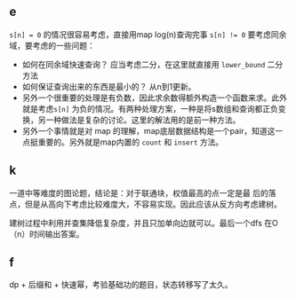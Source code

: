## e

`s[n] = 0` 的情况很容易考虑，直接用map log(n)查询完事
`s[n] != 0` 要考虑同余域，要考虑的一些问题：
- 如何在同余域快速查询？ 应当考虑二分，在这里就直接用 `lower_bound` 二分方法
- 如何保证查询出来的东西是最小的？ 从n到1更新。
- 另外一个很重要的处理是有负数，因此求余数得额外构造一个函数来求。此外就是考虑`s[n]` 为负的情况。有两种处理方案，一种是将s数组和查询都正负变换，另一种做法是复杂的讨论。这里的解法用的是前一种方法。
- 另外一个事情就是对 map 的理解，map底层数据结构是一个pair，知道这一点挺重要的。另外就是map内置的 `count` 和 `insert` 方法。

## k
一道中等难度的图论题，结论是：对于联通块，权值最高的点一定是最 后的落点，但是从高向下考虑比较难度大，不容易实现。因此应该从反方向考虑建树。

建树过程中利用并查集降低复杂度，并且只加单向边就可以。最后一个dfs 在O（n）时间输出答案。

## f
dp + 后缀和 + 快速幂，考验基础功的题目，状态转移写了太久。
